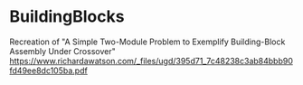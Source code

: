 # BuildingBlocks

Recreation of "A Simple Two-Module Problem to Exemplify Building-Block Assembly Under Crossover" https://www.richardawatson.com/_files/ugd/395d71_7c48238c3ab84bbb90fd49ee8dc105ba.pdf



